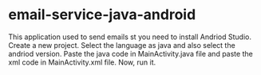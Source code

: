 # email-service-java-android
This application used to send emails
st you need to install Andriod Studio. Create a new project. Select the language as java and also select the andriod version. Paste the java code in MainActivity.java file and paste the xml code in MainActivity.xml file. Now, run it.
